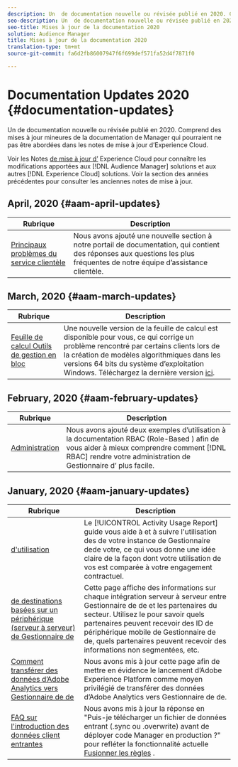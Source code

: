```yaml
---
description: Un  de documentation nouvelle ou révisée publié en 2020. Comprend des mises à jour mineures de la documentation  de  Manager qui pourraient ne pas être abordées dans les notes de mise à jour d’Experience Cloud.
seo-description: Un  de documentation nouvelle ou révisée publié en 2020. Comprend des mises à jour mineures de la documentation  de  Manager qui pourraient ne pas être abordées dans les notes de mise à jour d’Experience Cloud.
seo-title: Mises à jour de la documentation 2020
solution: Audience Manager
title: Mises à jour de la documentation 2020
translation-type: tm+mt
source-git-commit: fa6d2fb86007947f6f699def571fa52d4f7871f0

---
```



# Documentation Updates 2020 {#documentation-updates}

Un  de documentation nouvelle ou révisée publié en 2020. Comprend des mises à jour mineures de la documentation  de  Manager qui pourraient ne pas être abordées dans les notes de mise à jour d’Experience Cloud.

Voir les Notes [de mise à jour d’](https://marketing.adobe.com/resources/help/en_US/whatsnew/) Experience Cloud pour connaître les modifications apportées aux [!DNL Audience Manager] solutions et aux autres [!DNL Experience Cloud] solutions. Voir la section des années [](../docs-updates/docs-2019.md) précédentes pour consulter les anciennes notes de mise à jour.

## April, 2020 {#aam-april-updates}
| Rubrique | Description |
|---- |----|
| [Principaux problèmes du service clientèle](../support-issues/support-issues-overview.md) | Nous avons ajouté une nouvelle section à notre portail de documentation, qui contient des réponses aux questions les plus fréquentes de notre équipe d’assistance clientèle. |

## March, 2020 {#aam-march-updates}
| Rubrique | Description |
|---- |----|
| [Feuille de calcul Outils de gestion en bloc](../reference/bulk-management-tools/bulk-management-intro.md) | Une nouvelle version de la feuille de calcul est disponible pour vous, ce qui corrige un problème rencontré par certains clients lors de la création de modèles algorithmiques dans les versions 64 bits du système d’exploitation Windows. Téléchargez la dernière version [ici](../reference/bulk-management-tools/assets/BAAAM_V2_20200311.xlsm). |

## February, 2020 {#aam-february-updates}

| Rubrique | Description |
|---- |----|
| [Administration](../features/administration/administration-overview.md#use-cases) | Nous avons ajouté deux exemples d’utilisation à la documentation RBAC (Role-Based ) afin de vous aider à mieux comprendre comment [!DNL RBAC] rendre votre  administration de Gestionnaire d’ plus facile. |

## January, 2020 {#aam-january-updates}

| Rubrique | Description |
|--- |----|
| [  d&#39;utilisation](../features/administration/activity-usage-reporting.md) | Le [!UICONTROL Activity Usage Report] guide vous aide à  et à suivre l&#39;utilisation  des de votre instance de Gestionnaire dede votre, ce qui vous donne une idée claire de la façon dont votre utilisation de vos est comparée à votre engagement contractuel. |
| [de  destinations basées sur un périphérique (serveur à serveur) de  Gestionnaire de](/help/using/features/destinations/device-based-destinations-list.md) | Cette page affiche des informations sur chaque intégration serveur à serveur entre  Gestionnaire de  de et les partenaires du secteur. Utilisez le pour savoir quels partenaires peuvent recevoir des ID de périphérique mobile de  Gestionnaire de  de, quels partenaires peuvent recevoir des informations non segmentées, etc. |
| [Comment transférer des données d’Adobe Analytics vers  Gestionnaire de  de](../integration/integration-other-solutions/audience-management-module.md) | Nous avons mis à jour cette page afin de mettre en évidence le lancement d’Adobe Experience Platform comme moyen privilégié de transférer des données d’Adobe Analytics vers  Gestionnaire de  de. |
| [FAQ sur l&#39;introduction des données client entrantes](/help/using/faq/faq-inbound-data-ingestion.md) | Nous avons mis à jour la réponse en &quot;Puis-je télécharger un fichier de données entrant (.sync ou .overwrite) avant de déployer  code  Manager en production ?&quot; pour refléter la fonctionnalité actuelle [Fusionner les règles](/help/using/features/profile-merge-rules/merge-rule-targeting-options.md) . |
